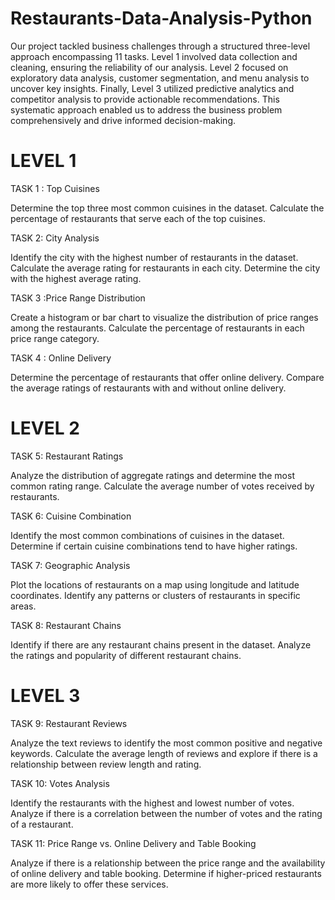 # Restaurants-Data-Analysis-Python

Our project tackled business challenges through a structured three-level approach encompassing 11 tasks. Level 1 involved data collection and cleaning,
ensuring the reliability of our analysis. Level 2 focused on exploratory data analysis, customer segmentation, and menu analysis to uncover key insights. 
Finally, Level 3 utilized predictive analytics and competitor analysis to provide actionable recommendations. This systematic approach enabled us to address the 
business problem comprehensively and drive informed decision-making.

# LEVEL 1

TASK 1 : Top Cuisines

Determine the top three most
common cuisines in the dataset.
Calculate the percentage of
restaurants that serve each of the top
cuisines.

TASK 2: City Analysis

Identify the city with the highest number
of restaurants in the dataset.
Calculate the average rating for
restaurants in each city.
Determine the city with the highest
average rating.

TASK 3 :Price Range Distribution

Create a histogram or bar chart to
visualize the distribution of price ranges
among the restaurants.
Calculate the percentage of restaurants
in each price range category.

TASK 4 : Online Delivery

Determine the percentage of restaurants
that offer online delivery.
Compare the average ratings of restaurants
with and without online delivery.

# LEVEL 2 

TASK 5: Restaurant Ratings

Analyze the distribution of aggregate
ratings and determine the most common
rating range.
Calculate the average number of votes
received by restaurants.

TASK 6: Cuisine Combination

Identify the most common combinations of
cuisines in the dataset.
Determine if certain cuisine combinations
tend to have higher ratings.

TASK 7: Geographic Analysis

Plot the locations of restaurants on a
map using longitude and latitude
coordinates.
Identify any patterns or clusters of
restaurants in specific areas.

TASK 8: Restaurant Chains

Identify if there are any restaurant chains
present in the dataset.
Analyze the ratings and popularity of
different restaurant chains.

# LEVEL 3

TASK 9: Restaurant Reviews

Analyze the text reviews to identify the most
common positive and negative keywords.
Calculate the average length of reviews and
explore if there is a relationship between
review length and rating.

TASK 10: Votes Analysis

Identify the restaurants with the highest and
lowest number of votes.
Analyze if there is a correlation between the
number of votes and the rating of a
restaurant.

TASK 11: Price Range vs. Online Delivery and
Table Booking

Analyze if there is a relationship between the
price range and the availability of online
delivery and table booking.
Determine if higher-priced restaurants are
more likely to offer these services.
